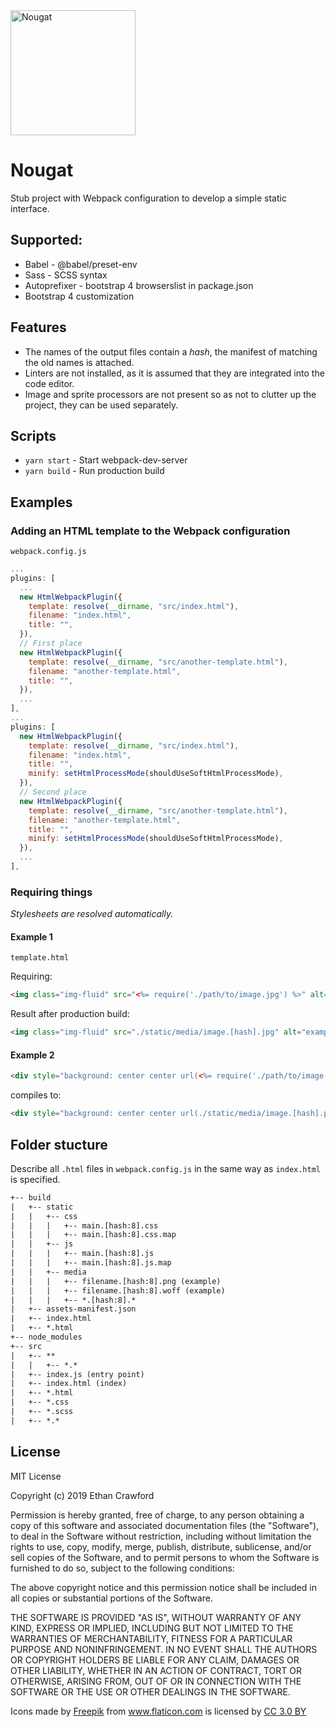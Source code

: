 <img src="https://image.flaticon.com/icons/svg/375/375614.svg" alt="Nougat" width="200">

# Nougat

Stub project with Webpack configuration to develop a simple static interface.

## Supported:

- Babel - @babel/preset-env
- Sass - SCSS syntax
- Autoprefixer - bootstrap 4 browserslist in package.json
- Bootstrap 4 customization

## Features

- The names of the output files contain a _hash_, the manifest of matching the
  old names is attached.
- Linters are not installed, as it is assumed
  that they are integrated into the code editor.
- Image and sprite processors are
  not present so as not to clutter up the project, they can be used separately.

## Scripts

- `yarn start` - Start webpack-dev-server
- `yarn build` - Run production build

## Examples

### Adding an HTML template to the Webpack configuration

`webpack.config.js`

```js
...
plugins: [
  ...
  new HtmlWebpackPlugin({
    template: resolve(__dirname, "src/index.html"),
    filename: "index.html",
    title: "",
  }),
  // First place
  new HtmlWebpackPlugin({
    template: resolve(__dirname, "src/another-template.html"),
    filename: "another-template.html",
    title: "",
  }),
  ...
],
...
plugins: [
  new HtmlWebpackPlugin({
    template: resolve(__dirname, "src/index.html"),
    filename: "index.html",
    title: "",
    minify: setHtmlProcessMode(shouldUseSoftHtmlProcessMode),
  }),
  // Second place
  new HtmlWebpackPlugin({
    template: resolve(__dirname, "src/another-template.html"),
    filename: "another-template.html",
    title: "",
    minify: setHtmlProcessMode(shouldUseSoftHtmlProcessMode),
  }),
  ...
],
```

### Requiring things

*Stylesheets are resolved automatically.*

#### Example 1

`template.html`

Requiring:

```html
<img class="img-fluid" src="<%= require('./path/to/image.jpg') %>" alt="example">
```

Result after production build:

```html
<img class="img-fluid" src="./static/media/image.[hash].jpg" alt="example">
```

#### Example 2
```html
<div style="background: center center url(<%= require('./path/to/image.png') %>) no-repeat"></div>
```

compiles to:

```html
<div style="background: center center url(./static/media/image.[hash].png) no-repeat"></div>
```

## Folder stucture

Describe all `.html` files in `webpack.config.js` in the same way as
`index.html` is specified.

```txt
+-- build
|   +-- static
|   |   +-- css
|   |   |   +-- main.[hash:8].css
|   |   |   +-- main.[hash:8].css.map
|   |   +-- js
|   |   |   +-- main.[hash:8].js
|   |   |   +-- main.[hash:8].js.map
|   |   +-- media
|   |   |   +-- filename.[hash:8].png (example)
|   |   |   +-- filename.[hash:8].woff (example)
|   |   |   +-- *.[hash:8].*
|   +-- assets-manifest.json
|   +-- index.html
|   +-- *.html
+-- node_modules
+-- src
|   +-- **
|   |   +-- *.*
|   +-- index.js (entry point)
|   +-- index.html (index)
|   +-- *.html
|   +-- *.css
|   +-- *.scss
|   +-- *.*
```

## License

MIT License

Copyright (c) 2019 Ethan Crawford

Permission is hereby granted, free of charge, to any person obtaining a copy
of this software and associated documentation files (the "Software"), to deal
in the Software without restriction, including without limitation the rights
to use, copy, modify, merge, publish, distribute, sublicense, and/or sell
copies of the Software, and to permit persons to whom the Software is
furnished to do so, subject to the following conditions:

The above copyright notice and this permission notice shall be included in all
copies or substantial portions of the Software.

THE SOFTWARE IS PROVIDED "AS IS", WITHOUT WARRANTY OF ANY KIND, EXPRESS OR
IMPLIED, INCLUDING BUT NOT LIMITED TO THE WARRANTIES OF MERCHANTABILITY,
FITNESS FOR A PARTICULAR PURPOSE AND NONINFRINGEMENT. IN NO EVENT SHALL THE
AUTHORS OR COPYRIGHT HOLDERS BE LIABLE FOR ANY CLAIM, DAMAGES OR OTHER
LIABILITY, WHETHER IN AN ACTION OF CONTRACT, TORT OR OTHERWISE, ARISING FROM,
OUT OF OR IN CONNECTION WITH THE SOFTWARE OR THE USE OR OTHER DEALINGS IN THE
SOFTWARE.


<div>Icons made by <a href="https://www.freepik.com/" title="Freepik">Freepik</a> from <a href="https://www.flaticon.com/" 			    title="Flaticon">www.flaticon.com</a> is licensed by <a href="http://creativecommons.org/licenses/by/3.0/" 			    title="Creative Commons BY 3.0" target="_blank">CC 3.0 BY</a></div>
